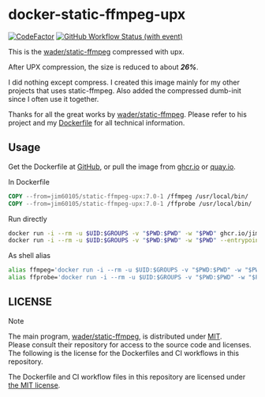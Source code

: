 # docker-static-ffmpeg-upx

[![CodeFactor](https://www.codefactor.io/repository/github/jim60105/docker-static-ffmpeg-upx/badge)](https://www.codefactor.io/repository/github/jim60105/docker-static-ffmpeg-upx) [![GitHub Workflow Status (with event)](https://img.shields.io/github/actions/workflow/status/jim60105/docker-static-ffmpeg-upx/scan.yml?label=IMAGE%20SCAN)](https://github.com/jim60105/docker-static-ffmpeg-upx/actions/workflows/scan.yml)

This is the [wader/static-ffmpeg](https://github.com/wader/static-ffmpeg) compressed with upx.

After UPX compression, the size is reduced to about _**26%**_.

I did nothing except compress. I created this image mainly for my other projects that uses static-ffmpeg. Also added the compressed dumb-init since I often use it together.

Thanks for all the great works by [wader/static-ffmpeg](https://github.com/wader/static-ffmpeg). Please refer to his project and my [Dockerfile](/Dockerfile) for all technical information.

## Usage

Get the Dockerfile at [GitHub](https://github.com/jim60105/docker-static-ffmpeg-upx), or pull the image from [ghcr.io](https://ghcr.io/jim60105/static-ffmpeg-upx) or [quay.io](https://quay.io/repository/jim60105/static-ffmpeg-upx?tab=tags).

In Dockerfile

```Dockerfile
COPY --from=jim60105/static-ffmpeg-upx:7.0-1 /ffmpeg /usr/local/bin/
COPY --from=jim60105/static-ffmpeg-upx:7.0-1 /ffprobe /usr/local/bin/
```

Run directly

```sh
docker run -i --rm -u $UID:$GROUPS -v "$PWD:$PWD" -w "$PWD" ghcr.io/jim60105/static-ffmpeg-upx:7.0-1 -i file.wav file.mp3
docker run -i --rm -u $UID:$GROUPS -v "$PWD:$PWD" -w "$PWD" --entrypoint=/ffprobe ghcr.io/jim60105/static-ffmpeg-upx:7.0-1 -i file.wav
```

As shell alias

```sh
alias ffmpeg='docker run -i --rm -u $UID:$GROUPS -v "$PWD:$PWD" -w "$PWD" ghcr.io/jim60105/static-ffmpeg-upx:7.0-1'
alias ffprobe='docker run -i --rm -u $UID:$GROUPS -v "$PWD:$PWD" -w "$PWD" --entrypoint=/ffprobe ghcr.io/jim60105/static-ffmpeg-upx:7.0-1'
```

## LICENSE

> [!NOTE]  
> The main program, [wader/static-ffmpeg](https://github.com/wader/static-ffmpeg), is distributed under [MIT](https://github.com/wader/static-ffmpeg/blob/main/LICENSE).  
> Please consult their repository for access to the source code and licenses.  
> The following is the license for the Dockerfiles and CI workflows in this repository.

The Dockerfile and CI workflow files in this repository are licensed under [the MIT license](LICENSE).
